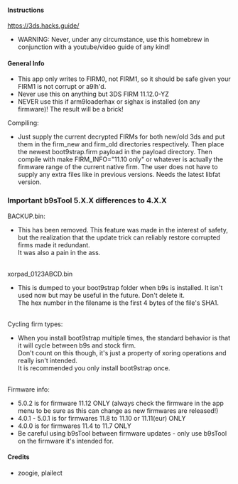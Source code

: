 #### Instructions

https://3ds.hacks.guide/<br>
- WARNING: Never, under any circumstance, use this homebrew in conjunction with a youtube/video guide of any kind!<br>

#### General Info

- This app only writes to FIRM0, not FIRM1, so it should be safe given your FIRM1 is not corrupt or a9lh'd.<br>
- Never use this on anything but 3DS FIRM 11.12.0-YZ<br>
- NEVER use this if arm9loaderhax or sighax is installed (on any firmware)! The result will be a brick!<br>

Compiling: 
- Just supply the current decrypted FIRMs for both new/old 3ds and put them in the firm_new and firm_old 
directories respectively. Then place the newest boot9strap.firm payload in the payload directory. Then compile with
make FIRM_INFO="11.10 only" or whatever is actually the firmware range of the current native firm.
The user does not have to supply any extra files like in previous versions. Needs the latest libfat version.

### Important b9sTool 5.X.X differences to 4.X.X

BACKUP.bin:<br>
- This has been removed. This feature was made in the interest of safety, but the realization that the update trick can reliably restore corrupted firms made it redundant.<br>
It was also a pain in the ass.<br><br>

xorpad_0123ABCD.bin<br>
- This is dumped to your boot9strap folder when b9s is installed. It isn't used now but may be useful in the future. Don't delete it.<br>
The hex number in the filename is the first 4 bytes of the file's SHA1.<br><br>

Cycling firm types:<br>
- When you install boot9strap multiple times, the standard behavior is that it will cycle between b9s and stock firm.<br>
Don't count on this though, it's just a property of xoring operations and really isn't intended.<br>
It is recommended you only install boot9strap once.<br><br>

Firmware info:<br>
- 5.0.2 is for firmware 11.12 ONLY (always check the firmware in the app menu to be sure as this can change as new firmwares are released!)<br>
- 4.0.1 - 5.0.1 is for firmwares 11.8 to 11.10 or 11.11(eur) ONLY<br>
- 4.0.0 is for firmwares 11.4 to 11.7 ONLY<br>
- Be careful using b9sTool between firmware updates -  only use b9sTool on the firmware it's intended for.<br>

#### Credits

+ zoogie, plailect
